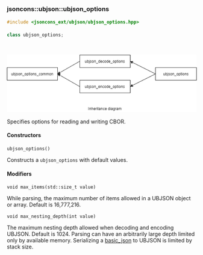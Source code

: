 ### jsoncons::ubjson::ubjson_options

```cpp
#include <jsoncons_ext/ubjson/ubjson_options.hpp>

class ubjson_options;
```

<br>

![ubjson_options](./diagrams/ubjson_options.png)

Specifies options for reading and writing CBOR.

#### Constructors

    ubjson_options()
Constructs a `ubjson_options` with default values. 

#### Modifiers

    void max_items(std::size_t value)    
While parsing, the maximum number of items allowed in a UBJSON object or array. 
Default is 16,777,216.     

    void max_nesting_depth(int value)
The maximum nesting depth allowed when decoding and encoding UBJSON. 
Default is 1024. Parsing can have an arbitrarily large depth
limited only by available memory. Serializing a [basic_json](../basic_json.md) to
UBJSON is limited by stack size.

